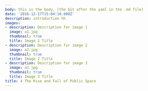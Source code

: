 ```yaml
---
body: this is the body, (the bit after the yaml in the .md file)
date: '2016-12-17T15:04:10.000Z'
description: introduction hh
images:
- description: Description for image 1
  image: a1.jpg
  thumbnail: true
  title: Image 1 Title
- description: Description for image 2
  image: a2.jpg
  thumbnail: true
  title: Image 2 Title
- description: Description for image 3
  image: a3.jpg
  thumbnail: true
  title: Image 3 Title
title: 4 The Rise and Fall of Public Space
---
```

